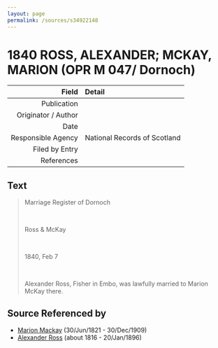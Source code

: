 ```yaml
---
layout: page
permalink: /sources/s34922148
---
```


# 1840 ROSS, ALEXANDER; MCKAY, MARION (OPR M 047/ Dornoch)

Field | Detail
---:|:---
Publication | 
Originator / Author | 
Date | 
Responsible Agency | National Records of Scotland
Filed by Entry | 
References | 

## Text

> Marriage Register of Dornoch
>
> <br/>
>
> Ross & McKay
>
> <br/>
>
> 1840, Feb 7
>
> <br/>
>
> Alexander Ross, Fisher in Embo, was lawfully married to Marion McKay there.
>

## Source Referenced by

* [Marion Mackay](../people/@78930004@-marion-mackay-b1821-6-30-d1909-12-30.md) (30/Jun/1821 - 30/Dec/1909)
* [Alexander Ross](../people/@81387900@-alexander-ross-b1816-d1896-1-20.md) (about 1816 - 20/Jan/1896)
